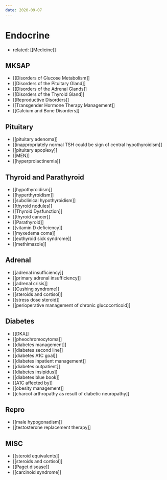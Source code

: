 ```yaml
---
date: 2020-09-07
---
```


# Endocrine

- related: [[Medicine]]

## MKSAP

- [[Disorders of Glucose Metabolism]]
- [[Disorders of the Pituitary Gland]]
- [[Disorders of the Adrenal Glands]]
- [[Disorders of the Thyroid Gland]]
- [[Reproductive Disorders]]
- [[Transgender Hormone Therapy Management]]
- [[Calcium and Bone Disorders]]

## Pituitary

- [[pituitary adenoma]]
- [[inappropriately normal TSH could be sign of central hypothyroidism]]
- [[pituitary apoplexy]]
- [[MEN]]
- [[hyperprolactinemia]]

## Thyroid and Parathyroid

- [[hypothyroidism]]
- [[hyperthyroidism]]
- [[subclinical hypothyroidism]]
- [[thyroid nodules]]
- [[Thyroid Dysfunction]]
- [[thyroid cancer]]
- [[Parathyroid]]
- [[vitamin D deficiency]]
- [[myxedema coma]]
- [[euthyroid sick syndrome]]
- [[methimazole]]

## Adrenal

- [[adrenal insufficiency]]
- [[primary adrenal insufficiency]]
- [[adrenal crisis]]
- [[Cushing syndrome]]
- [[steroids and cortisol]]
- [[stress dose steroid]]
- [[perioperative management of chronic glucocorticoid]]

## Diabetes

- [[DKA]]
- [[pheochromocytoma]]
- [[diabetes management]]
- [[diabetes second line]]
- [[diabetes A1C goal]]
- [[diabetes inpatient management]]
- [[diabetes outpatient]]
- [[diabetes insipidus]]
- [[diabetes blue book]]
- [[A1C affected by]]
- [[obesity management]]
- [[charcot arthropathy as result of diabetic neuropathy]]

## Repro

- [[male hypogonadism]]
- [[testosterone replacement therapy]]

## MISC

- [[steroid equivalents]]
- [[steroids and cortisol]]
- [[Paget disease]]
- [[carcinoid syndrome]]
